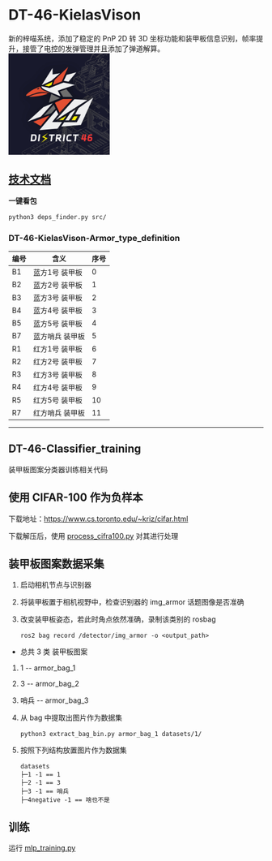 # DT-46-KielasVison
新的梓喵系统，添加了稳定的 PnP 2D 转 3D 坐标功能和装甲板信息识别，帧率提升，接管了电控的发弹管理并且添加了弹道解算。
<br><img src="DT46-vision.svg" alt="DT46_vision" width="200" height="200">

## **[技术文档](https://www.notion.so/DT46-RM-vision-25ba064aa1788083afacddc497af92c8)**

**一键看包**

```bash
python3 deps_finder.py src/
```

### DT-46-KielasVison-Armor_type_definition
| 编号 | 含义             | 序号 |
|------|------------------|------|
| B1   | 蓝方1号 装甲板   | 0    |
| B2   | 蓝方2号 装甲板   | 1    |
| B3   | 蓝方3号 装甲板   | 2    |
| B4   | 蓝方4号 装甲板   | 3    |
| B5   | 蓝方5号 装甲板   | 4    |
| B7   | 蓝方哨兵 装甲板   | 5    |
| R1   | 红方1号 装甲板   | 6    |
| R2   | 红方2号 装甲板   | 7    |
| R3   | 红方3号 装甲板   | 8    |
| R4   | 红方4号 装甲板   | 9    |
| R5   | 红方5号 装甲板   | 10   |
| R7   | 红方哨兵 装甲板   | 11   |

---

## DT-46-Classifier_training
装甲板图案分类器训练相关代码

## 使用 CIFAR-100 作为负样本

下载地址：https://www.cs.toronto.edu/~kriz/cifar.html

下载解压后，使用 [process_cifra100.py](process_cifra100.py) 对其进行处理

## 装甲板图案数据采集

1. 启动相机节点与识别器
2. 将装甲板置于相机视野中，检查识别器的 img_armor 话题图像是否准确
3. 改变装甲板姿态，若此时角点依然准确，录制该类别的 rosbag

    ```
    ros2 bag record /detector/img_armor -o <output_path>
    ```
- 总共 3 类 装甲板图案
1. 1   -- armor_bag_1
2. 3   -- armor_bag_2
3. 哨兵 -- armor_bag_3

4. 从 bag 中提取出图片作为数据集

    ```
    python3 extract_bag_bin.py armor_bag_1 datasets/1/
    ```

5. 按照下列结构放置图片作为数据集

    ```
    datasets
    ├─1 -1 == 1
    ├─2 -1 == 3
    ├─3 -1 == 哨兵
    ├─4negative -1 == 啥也不是
    ```

## 训练

运行 [mlp_training.py](/training_scripts/mpl_training.py)
